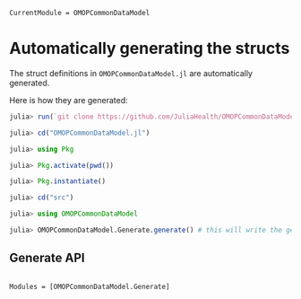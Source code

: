 ```@meta
CurrentModule = OMOPCommonDataModel
```

# Automatically generating the structs

The struct definitions in `OMOPCommonDataModel.jl` are automatically generated.

Here is how they are generated:
```julia
julia> run(`git clone https://github.com/JuliaHealth/OMOPCommonDataModel.jl.git`)

julia> cd("OMOPCommonDataModel.jl")

julia> using Pkg

julia> Pkg.activate(pwd())

julia> Pkg.instantiate()

julia> cd("src")

julia> using OMOPCommonDataModel

julia> OMOPCommonDataModel.Generate.generate() # this will write the generated struct definitions to `src/autogenerated.jl`
```

## Generate API


```@index
```

```@autodocs
Modules = [OMOPCommonDataModel.Generate]
```
